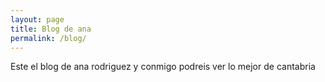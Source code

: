 ```yaml
---
layout: page
title: Blog de ana
permalink: /blog/
---
```


Este el blog de ana rodriguez y conmigo podreis ver lo mejor de cantabria
